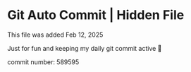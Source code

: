 # Git Auto Commit | Hidden File

This file was added Feb 12, 2025

Just for fun and keeping my daily git commit active 🤪

commit number: 589595
